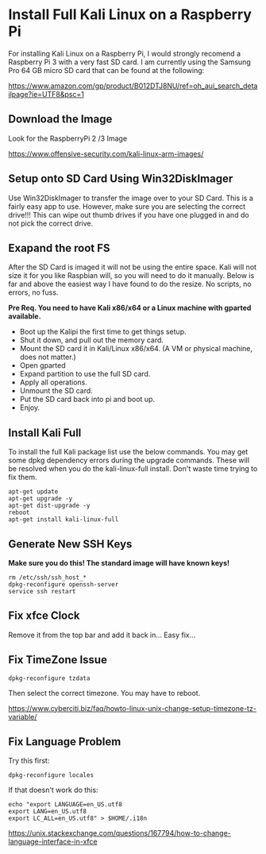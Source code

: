 # Install Full Kali Linux on a Raspberry Pi
For installing Kali Linux on a Raspberry Pi, I would strongly recomend a Raspberry Pi 3 with a very fast SD card. I am currently using the Samsung Pro 64 GB micro SD card that can be found at the following:

https://www.amazon.com/gp/product/B012DTJ8NU/ref=oh_aui_search_detailpage?ie=UTF8&psc=1

## Download the Image
Look for the RaspberryPi 2 /3 Image

https://www.offensive-security.com/kali-linux-arm-images/

## Setup onto SD Card Using Win32DiskImager
Use Win32DiskImager to transfer the image over to your SD Card. This is a fairly easy app to use. However, make sure you are selecting the correct drive!!! This can wipe out thumb drives if you have one plugged in and do not pick the correct drive.

## Exapand the root FS
After the SD Card is imaged it will not be using the entire space. Kali will not size it for you like Raspbian will, so you will need to do it manually. Below is far and above the easiest way I have found to do the resize. No scripts, no errors, no fuss.

**Pre Req. You need to have Kali x86/x64 or a Linux machine with gparted available.**

- Boot up the Kalipi the first time to get things setup.
- Shut it down, and pull out the memory card.
- Mount the SD card it in Kali/Linux x86/x64. (A VM or physical machine, does not matter.)
- Open gparted
- Expand partition to use the full SD card.
- Apply all operations.
- Unmount the SD card.
- Put the SD card back into pi and boot up.
- Enjoy.

## Install Kali Full
To install the full Kali package list use the below commands. You may get some dpkg dependency errors during the upgrade commands. These will be resolved when you do the kali-linux-full install. Don't waste time trying to fix them.

```
apt-get update
apt-get upgrade -y
apt-get dist-upgrade -y
reboot
apt-get install kali-linux-full
```

## Generate New SSH Keys
**Make sure you do this! The standard image will have known keys!**

```
rm /etc/ssh/ssh_host_*
dpkg-reconfigure openssh-server
service ssh restart
```

## Fix xfce Clock
Remove it from the top bar and add it back in... Easy fix...

## Fix TimeZone Issue
`dpkg-reconfigure tzdata`

Then select the correct timezone. You may have to reboot.

https://www.cyberciti.biz/faq/howto-linux-unix-change-setup-timezone-tz-variable/

## Fix Language Problem
Try this first:

`dpkg-reconfigure locales`

If that doesn't work do this:

```
echo "export LANGUAGE=en_US.utf8
export LANG=en_US.utf8
export LC_ALL=en_US.utf8" > $HOME/.i18n
```

https://unix.stackexchange.com/questions/167794/how-to-change-language-interface-in-xfce

